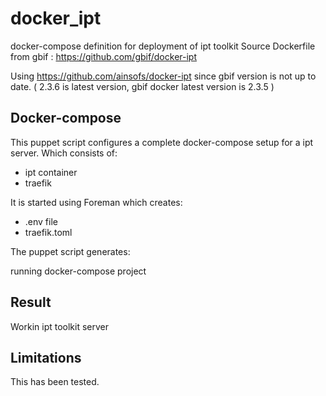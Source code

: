 docker_ipt
=====================
docker-compose definition for deployment of ipt toolkit
Source Dockerfile from gbif : https://github.com/gbif/docker-ipt

Using https://github.com/ainsofs/docker-ipt since gbif version is not up to date. ( 2.3.6 is latest version, gbif docker latest version is 2.3.5 )

Docker-compose
--------------

This puppet script configures a complete docker-compose setup for a ipt server.
Which consists of:

 - ipt container
 - traefik

It is started using Foreman which creates:

 - .env file
 - traefik.toml

The puppet script generates:

running docker-compose project

Result
------
Workin ipt toolkit server

Limitations
-----------
This has been tested.
